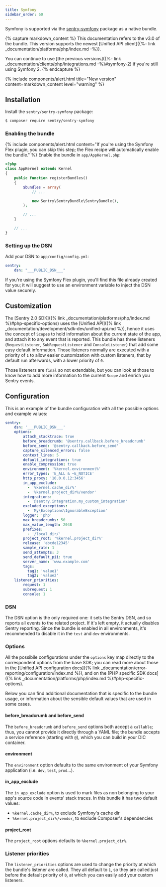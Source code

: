 ```yaml
---
title: Symfony
sidebar_order: 60
---
```


Symfony is supported via the [sentry-symfony](https://github.com/getsentry/sentry-symfony) package as a native bundle.

<!-- WIZARD -->
{% capture markdown_content %}
This documentation refers to the v3.0 of the bundle. This version supports the newest [Unified API client]({%- link _documentation/platforms/php/index.md -%}).

You can continue to use [the previous versions]({%- link _documentation/clients/php/integrations.md -%}#symfony-2) if you're still using Symfony 2.
{% endcapture %}

{% include components/alert.html
  title="New version"
  content=markdown_content
  level="warning"
%}

## Installation

Install the `sentry/sentry-symfony` package:

```bash
$ composer require sentry/sentry-symfony
```

### Enabling the bundle
{% include components/alert.html
  content="If you're using the Symfony Flex plugin, you can skip this step; the Flex recipe will automatically enable the bundle."
%}
Enable the bundle in `app/AppKernel.php`:

```php
<?php
class AppKernel extends Kernel
{
    public function registerBundles()
    {
        $bundles = array(
            // ...

            new Sentry\SentryBundle\SentryBundle(),
        );

        // ...
    }

    // ...
}
```

### Setting up the DSN
Add your DSN to `app/config/config.yml`:

```yaml
sentry:
    dsn: "___PUBLIC_DSN___"
```

If you're using the Symfony Flex plugin, you'll find this file already created for you; it will suggest to use an environment variable to inject the DSN value securely.

<!-- ENDWIZARD -->

## Customization

The [Sentry 2.0 SDK]({% link _documentation/platforms/php/index.md %}#php-specific-options) uses the 
[Unified API]({% link _documentation/development/sdk-dev/unified-api.md %}), hence it uses the concept of `Scope`s to 
hold information about the current state of the app, and attach it to any event that is reported. 
This bundle has three listeners (`RequestListener`, `SubRequestListener` and `ConsoleListener`) that add some easy 
default information. Those listeners normally are executed with a priority of `1` to allow easier customization with 
custom listeners, that by default run afterwards, with a lower priority of `0`.

Those listeners are `final` so not extendable, but you can look at those to know how to add more information to the 
current `Scope` and enrich you Sentry events.

## Configuration
This is an example of the bundle configuration with all the possible options and example values:
```yaml
sentry:
    dsn: '___PUBLIC_DSN___'
    options:
        attach_stacktrace: true 
        before_breadcrumb: '@sentry.callback.before_breadcrumb'
        before_send: '@sentry.callback.before_send'
        capture_silenced_errors: false
        context_lines: 5
        default_integrations: true 
        enable_compression: true
        environment: '%kernel.environment%'
        error_types: 'E_ALL & ~E_NOTICE'
        http_proxy: '10.0.0.12:3456'
        in_app_exclude:
          - '%kernel.cache_dir%'
          - '%kernel.project_dir%/vendor'
        integrations: 
          - '@sentry.integration.my_custom_integration'
        excluded_exceptions: 
          - 'My\Exceptions\IgnorableException'
        logger: 'php'
        max_breadcrumbs: 50 
        max_value_length: 2048
        prefixes:
          - '/local_dir/' 
        project_root: '%kernel.project_dir%'
        release: 'abcde12345'
        sample_rate: 1
        send_attempts: 3 
        send_default_pii: true 
        server_name: 'www.example.com'
        tags:
          tag1: 'value1'
          tag2: 'value2'
    listener_priorities:
        request: 1
        subrequest: 1
        console: 1
```
### DSN
The DSN option is the only required one: it sets the Sentry DSN, and so reports all events to the related project. If it's
left empty, it actually disables Sentry reporting. Since the bundle is enabled in all environments, it's recommended to 
disable it in the `test` and `dev` environments.

### Options
All the possibile configurations under the `options` key map directly to the correspondent options from the base SDK;
you can read more about those in the [Unified API configuration docs]({% link _documentation/error-reporting/configuration/index.md %}),
and on the [PHP specific SDK docs]({% link _documentation/platforms/php/index.md %}#php-specific-options).

Below you can find additional documentation that is specific to the bundle usage, or information about the sensible default
values that are used in some cases.

#### before_breadcrumb and before_send
The `before_breadcrumb` and `before_send` options both accept a `callable`; thus, you cannot provide it directly through
 a YAML file; the bundle accepts a service reference (starting with `@`), which you can build in your DIC container.

#### environment
The `environment` option defaults to the same environment of your Symfony application (i.e. `dev`, `test`, `prod`...).

#### in_app_exclude
The `in_app_exclude` option is used to mark files as non belonging to your app's source code in events' stack traces.
In this bundle it has two default values: 
 * `%kernel.cache_dir%`, to exclude Symfony's cache dir
 * `%kernel.project_dir%/vendor`, to exclude Composer's dependencies

#### project_root
The `project_root` options defaults to `%kernel.project_dir%`.

### Listener priorities
The `listener_priorities` options are used to change the priority at which the bundle's listener are called. They all default
to `1`, so they are called just before the default priority of `0`, at which you can easily add your custom listeners.
